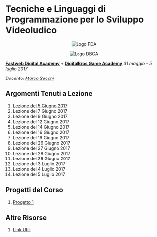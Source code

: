 # Tecniche e Linguaggi di Programmazione per lo Sviluppo Videoludico

<p align="center">
<img src="https://github.com/marcosecchi/fda-2017-gamedev-intermediate/blob/master/extras/logofwda.png" alt="Logo FDA" /><br />
</p>
<p align="center">
<img src="https://github.com/marcosecchi/fda-2017-gamedev-intermediate/blob/master/extras/logodbga.png" alt="Logo DBGA" />
</p>

**[Fastweb Digital Academy](https://www.fastwebdigital.academy/) + [DigitalBros Game Academy](http://www.dbgameacademy.it/)**
*31 maggio - 5 luglio 2017*

*Docente: [Marco Secchi](http://marcosecchi.it)*

## Argomenti Tenuti a Lezione

1. [Lezione del 5 Giugno 2017](https://github.com/marcosecchi/fda-2017-gamedev-intermediate/blob/master/lezione-20170605.md) 
1. Lezione del 7 Giugno 2017
1. Lezione del 9 Giugno 2017 
1. Lezione del 12 Giugno 2017 
1. Lezione del 14 Giugno 2017 
1. Lezione del 16 Giugno 2017 
1. Lezione del 19 Giugno 2017 
1. Lezione del 26 Giugno 2017 
1. Lezione del 27 Giugno 2017 
1. Lezione del 28 Giugno 2017 
1. Lezione del 29 Giugno 2017 
1. Lezione del 3 Luglio 2017 
1. Lezione del 4 Luglio 2017 
1. Lezione del 5 Luglio 2017

## Progetti del Corso

1. [Progetto 1](https://github.com/marcosecchi/fda-2017-gamedev-intermediate-proj01)

## Altre Risorse

1. [Link Utili](https://github.com/marcosecchi/fda-2017-gamedev-intermediate/blob/master/link_utili.md)
